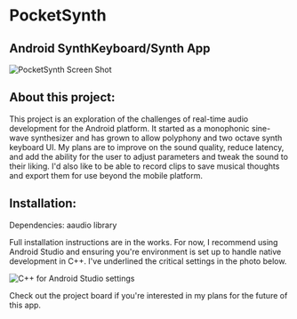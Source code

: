 # PocketSynth
## Android SynthKeyboard/Synth App

![PocketSynth Screen Shot](https://github.com/mcfredrick/PocketSynth/blob/master/PocketSynthScreenshot.png)

## About this project:

This project is an exploration of the challenges of real-time audio development for the Android platform. It started as a monophonic sine-wave synthesizer and has grown to allow polyphony and two octave synth keyboard UI. My plans are to improve on the sound quality, reduce latency, and add the ability for the user to adjust parameters and tweak the sound to their liking. I'd also like to be able to record clips to save musical thoughts and export them for use beyond the mobile platform.

## Installation:

Dependencies: aaudio library

Full installation instructions are in the works. For now, I recommend using Android Studio and ensuring you're environment is set up to handle native development in C++. I've underlined the critical settings in the photo below.

![C++ for Android Studio settings](https://github.com/mcfredrick/PocketSynth/blob/master/AStudioSettings.png)

Check out the project board if you're interested in my plans for the future of this app.

